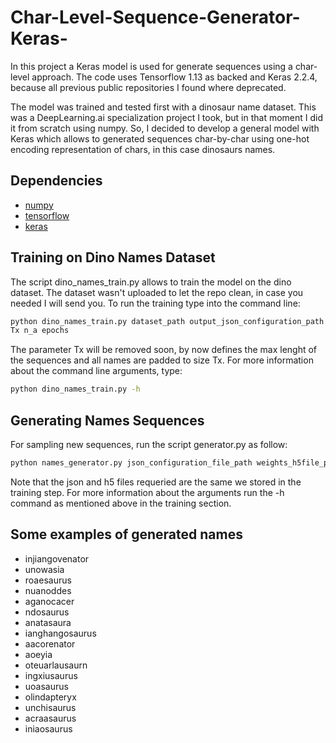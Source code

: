 # Char-Level-Sequence-Generator-Keras-
In this project a Keras model is used for generate sequences using a char-level approach. The code uses Tensorflow 1.13 as backed and Keras 2.2.4, because all previous public repositories I found where deprecated.

The model was trained and tested first with a dinosaur name dataset. This was a DeepLearning.ai specialization project I took, but in that moment I did it from scratch using numpy. So, I decided to develop a general model with Keras which allows to generated sequences char-by-char using one-hot encoding representation of chars, in this case dinosaurs names.

## Dependencies
* [numpy](https://pypi.python.org/pypi/numpy)
* [tensorflow](https://tensorflow.org)
* [keras](https://keras.io/)

## Training on Dino Names Dataset
The script dino_names_train.py allows to train the model on the dino dataset. The dataset wasn't uploaded to let the repo clean, in case you needed I will send you. To run the training type into the command line:
```bash
python dino_names_train.py dataset_path output_json_configuration_path output_weights_h5file_path \
Tx n_a epochs

```
The parameter Tx will be removed soon, by now defines the max lenght of the sequences and all names are padded to size Tx. For more information about the command line arguments, type:
```bash
python dino_names_train.py -h

```

## Generating Names Sequences
For sampling new sequences, run the script generator.py as follow:
```bash
python names_generator.py json_configuration_file_path weights_h5file_path number_of_samples

```
Note that the json and h5 files requeried are the same we stored in the training step. For more information about the arguments run the -h command as mentioned above in the training section.

## Some examples of generated names
* injiangovenator
* unowasia
* roaesaurus
* nuanoddes
* aganocacer
* ndosaurus
* anatasaura
* ianghangosaurus
* aacorenator
* aoeyia
* oteuarlausaurn
* ingxiusaurus
* uoasaurus
* olindapteryx
* unchisaurus
* acraasaurus
* iniaosaurus


